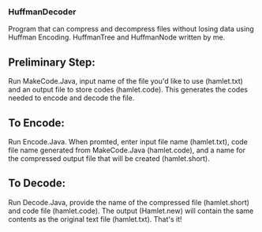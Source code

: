 ### HuffmanDecoder
Program that can compress and decompress files without losing data using Huffman Encoding. HuffmanTree and HuffmanNode written by me.
## Preliminary Step:
Run MakeCode.Java, input name of the file you'd like to use (hamlet.txt) and an output file to store codes (hamlet.code). This generates the codes needed to encode and decode the file.
## To Encode:
Run Encode.Java. When promted, enter input file name (hamlet.txt), code file name generated from MakeCode.Java (hamlet.code), and  a name for the compressed output file that will be created (hamlet.short).
## To Decode:
Run Decode.Java, provide the name of the compressed file (hamlet.short) and code file (hamlet.code). The output (Hamlet.new) will contain the same contents as the original text file (hamlet.txt). That's it!
